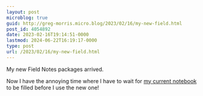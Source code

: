 ```yaml
---
layout: post
microblog: true
guid: http://greg-morris.micro.blog/2023/02/16/my-new-field.html
post_id: 4054892
date: 2023-02-16T19:14:51-0000
lastmod: 2024-06-22T16:19:17-0000
type: post
url: /2023/02/16/my-new-field.html
---
```

My new Field Notes packages arrived.

Now I have the annoying time where I have to wait for [my current notebook](https://www.gr36.com/2023/02/12/a-new-notebook.html) to be filled before I use the new one!
